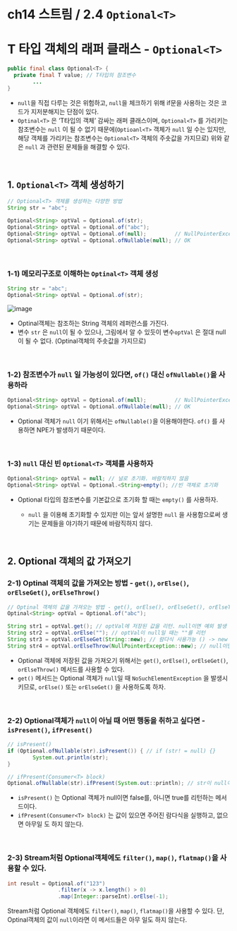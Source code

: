 # ch14 스트림 / 2.4 `Optional<T>`

# T 타입 객체의 래퍼 클래스 - `Optional<T>`

```java
public final class Optional<T> {
  private final T value; // T타입의 참조변수 
        ...
}
```

- `null`을 직접 다루는 것은 위험하고, `null`을 체크하기 위해 if문을 사용하는 것은 코드가 지저분해지는 단점이 있다.
- `Optinal<T>` 은 ‘T타입의 객체’ 감싸는 래퍼 클래스이며, `Optional<T>` 를 가리키는 참조변수는 `null` 이 될 수 없기 때문에(`Optioanl<T>` 객체가 `null` 일 수는 있지만, 해당 객체를 가리키는 참조변수는 `Optional<T>` 객체의 주솟값을 가지므로) 위와 같은 `null` 과 관련된 문제들을 해결할 수 있다.

<br>

## 1. `Optional<T>` 객체 생성하기

```java
// Optional<T> 객체를 생성하는 다양한 방법
String str = "abc";

Optional<String> optVal = Optional.of(str);
Optional<String> optVal = Optional.of("abc");
Optional<String> optVal = Optional.of(null);         // NullPointerExceptino 발생
Optional<String> optVal = Optional.ofNullable(null); // OK
```

<br>


### 1-1) 메모리구조로 이해하는 `Optinal<T>` 객체 생성

```java
String str = "abc";
Optional<String> optVal = Optional.of(str);
```

![image](https://user-images.githubusercontent.com/65555299/193536289-1f3a1fc9-9e58-45eb-8015-771a73569535.png)

- Optinal<T>객체는 참조하는 String 객체의 레퍼런스를 가진다.
- 변수 `str` 은 `null`이 될 수 있으나, 그림에서 알 수 있듯이 변수`optVal` 은 절대 null이 될 수 없다. (Optinal객체의 주솟값을 가지므로)

<br>

### 1-2) 참조변수가 `null` 일 가능성이 있다면, `of()` 대신 `ofNullable()`을 사용하라

```java
Optional<String> optVal = Optional.of(null);         // NullPointerExceptino 발생
Optional<String> optVal = Optional.ofNullable(null); // OK
```

- Optional<T> 객체가 `null` 이기 위해서는 `ofNullable()`을 이용해야한다. `of()` 를 사용하면 NPE가 발생하기 때문이다.

<br>


### 1-3) `null` 대신 빈 `Optional<T>` 객체를 사용하자

```java
Optional<String> optVal = null; // 널로 초기화. 바람직하지 않음
Optional<String> optVal = Optional.<String>empty(); //빈 객체로 초기화
```

- Optional<T> 타입의 참조변수를 기본값으로 초기화 할 때는 `empty()` 를 사용하자.
    - `null` 을 이용해 초기화할 수 있지만 이는 앞서 설명한 `null` 을 사용함으로써 생기는 문제들을 야기하기 때문에 바람직하지 않다.


<br>

## 2. Optional 객체의 값 가져오기

### 2-1) Optinal 객체의 값을 가져오는 방법 - `get()`, `orElse()`, `orElseGet()`, `orElseThrow()`

```java
// Optinal 객체의 값을 가져오는 방법 - get(), orElse(), orElseGet(), orElseThrow()
Optinal<String> optVal = Optional.of("abc");

String str1 = optVal.get(); // optVal에 저장된 값을 리턴. null이면 예외 발생
String str2 = optVal.orElse(""); // optVal이 null일 때는 ""를 리턴
String str3 = optVal.orElseGet(String::new); // 람다식 사용가능 () -> new String();
String str4 = optVal.orElseThrow(NullPointerException::new); // null이면 예외 발생
```

- Optional 객체에 저장된 값을 가져오기 위해서는 `get()`, `orElse()`, `orElseGet()`, `orElseThrow()` 메서드를 사용할 수 있다.
- `get()` 메서드는 Optional 객체가 `null`일 때 `NoSuchElementException` 을 발생시키므로, `orElse()` 또는 `orElseGet()` 을 사용하도록 하자.

<br>


### 2-2) Optional객체가 `null`이 아닐 때 어떤 행동을 취하고 싶다면 - `isPresent()`, `ifPresent()`

```java
// isPresent()
if (Optional.ofNullable(str).isPresent()) { // if (str! = null) {}
		System.out.println(str);
}

// ifPresent(Consumer<T> block)
Optional.ofNullable(str).ifPresent(System.out::println); // str이 null이 아닐 때 실행
```

- `isPresent()` 는 Optional 객체가 null이면 false를, 아니면 true를 리턴하는 메서드이다.
- `ifPresent(Consumer<T> block)` 는 값이 있으면 주어진 람다식을 실행하고, 없으면 아무일 도 하지 않는다.

<br>


### 2-3) Stream처럼 Optional객체에도 `filter()`, `map()`, `flatmap()`을 사용할 수 있다.

```java
int result = Optional.of("123")
                .filter(x -> x.length() > 0)
                .map(Integer::parseInt).orElse(-1);
```

Stream처럼 Optional 객체에도 `filter()`, `map()`, `flatmap()`을 사용할 수 있다. 단, Optinal객체의 값이 `null`이라면 이 메서드들은 아무 일도 하지 않는다.